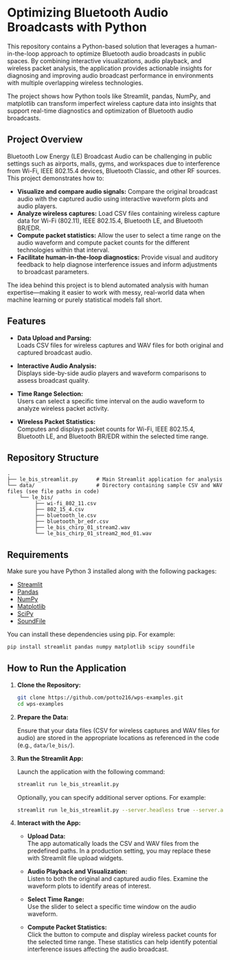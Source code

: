 # Optimizing Bluetooth Audio Broadcasts with Python

This repository contains a Python-based solution that leverages a human-in-the-loop approach to optimize Bluetooth audio broadcasts in public spaces. By combining interactive visualizations, audio playback, and wireless packet analysis, the application provides actionable insights for diagnosing and improving audio broadcast performance in environments with multiple overlapping wireless technologies.

The project shows how Python tools like Streamlit, pandas, NumPy, and matplotlib can transform imperfect wireless capture data into insights that support real-time diagnostics and optimization of Bluetooth audio broadcasts.


## Project Overview

Bluetooth Low Energy (LE) Broadcast Audio can be challenging in public settings such as airports, malls, gyms, and workspaces due to interference from Wi-Fi, IEEE 802.15.4 devices, Bluetooth Classic, and other RF sources. This project demonstrates how to:
- **Visualize and compare audio signals:** Compare the original broadcast audio with the captured audio using interactive waveform plots and audio players.
- **Analyze wireless captures:** Load CSV files containing wireless capture data for Wi-Fi (802.11), IEEE 802.15.4, Bluetooth LE, and Bluetooth BR/EDR.
- **Compute packet statistics:** Allow the user to select a time range on the audio waveform and compute packet counts for the different technologies within that interval.
- **Facilitate human-in-the-loop diagnostics:** Provide visual and auditory feedback to help diagnose interference issues and inform adjustments to broadcast parameters.

The idea behind this project is to blend automated analysis with human expertise—making it easier to work with messy, real-world data when machine learning or purely statistical models fall short.

## Features

- **Data Upload and Parsing:**  
  Loads CSV files for wireless captures and WAV files for both original and captured broadcast audio.

- **Interactive Audio Analysis:**  
  Displays side-by-side audio players and waveform comparisons to assess broadcast quality.

- **Time Range Selection:**  
  Users can select a specific time interval on the audio waveform to analyze wireless packet activity.

- **Wireless Packet Statistics:**  
  Computes and displays packet counts for Wi-Fi, IEEE 802.15.4, Bluetooth LE, and Bluetooth BR/EDR within the selected time range.

## Repository Structure

```
.
├── le_bis_streamlit.py      # Main Streamlit application for analysis
└── data/                    # Directory containing sample CSV and WAV files (see file paths in code)
    └── le_bis/
         ├── wi-fi_802_11.csv
         ├── 802_15_4.csv
         ├── bluetooth_le.csv
         ├── bluetooth_br_edr.csv
         ├── le_bis_chirp_01_stream2.wav
         └── le_bis_chirp_01_stream2_mod_01.wav
```

## Requirements

Make sure you have Python 3 installed along with the following packages:

- [Streamlit](https://streamlit.io/)
- [Pandas](https://pandas.pydata.org/)
- [NumPy](https://numpy.org/)
- [Matplotlib](https://matplotlib.org/)
- [SciPy](https://scipy.org/)
- [SoundFile](https://pysoundfile.readthedocs.io/)

You can install these dependencies using pip. For example:

```bash
pip install streamlit pandas numpy matplotlib scipy soundfile
```

## How to Run the Application

1. **Clone the Repository:**

   ```bash
   git clone https://github.com/potto216/wps-examples.git
   cd wps-examples
   ```

2. **Prepare the Data:**

   Ensure that your data files (CSV for wireless captures and WAV files for audio) are stored in the appropriate locations as referenced in the code (e.g., `data/le_bis/`).

3. **Run the Streamlit App:**

   Launch the application with the following command:

   ```bash
   streamlit run le_bis_streamlit.py
   ```

   Optionally, you can specify additional server options. For example:

   ```bash
   streamlit run le_bis_streamlit.py --server.headless true --server.address 192.168.147.128 --server.port 8501
   ```

4. **Interact with the App:**

   - **Upload Data:**  
     The app automatically loads the CSV and WAV files from the predefined paths. In a production setting, you may replace these with Streamlit file upload widgets.

   - **Audio Playback and Visualization:**  
     Listen to both the original and captured audio files. Examine the waveform plots to identify areas of interest.

   - **Select Time Range:**  
     Use the slider to select a specific time window on the audio waveform.

   - **Compute Packet Statistics:**  
     Click the button to compute and display wireless packet counts for the selected time range. These statistics can help identify potential interference issues affecting the audio broadcast.

